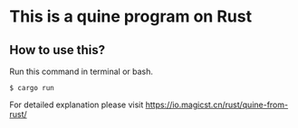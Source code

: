 # This is a quine program on Rust
## How to use this?
Run this command in terminal or bash.
```shell
$ cargo run
```
For detailed explanation please visit https://io.magicst.cn/rust/quine-from-rust/